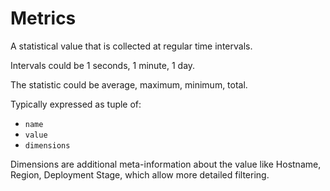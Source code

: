 # Metrics

A statistical value that is collected at regular time intervals.

Intervals could be 1 seconds, 1 minute, 1 day.

The statistic could be average, maximum, minimum, total.

Typically expressed as tuple of:
- `name`
- `value`
- `dimensions`

Dimensions are additional meta-information about the value like Hostname, Region, Deployment Stage, which allow more
detailed filtering.
